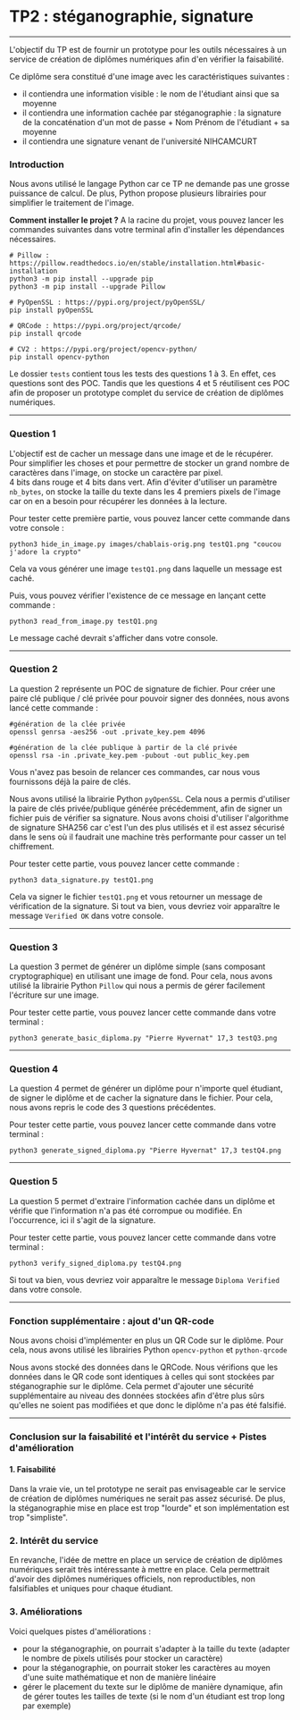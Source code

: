 # TP2 : stéganographie, signature

---------

L'objectif du TP est de fournir un prototype pour les outils nécessaires à un service de création de diplômes numériques afin d'en vérifier la faisabilité.

Ce diplôme sera constitué d'une image avec les caractéristiques suivantes :
- il contiendra une information visible : le nom de l'étudiant ainsi que sa moyenne
- il contiendra une information cachée par stéganographie : la signature de la concaténation d'un mot de passe + Nom Prénom de l'étudiant + sa moyenne
- il contiendra une signature venant de l'université NIHCAMCURT

### Introduction
Nous avons utilisé le langage Python car ce TP ne demande pas une grosse puissance de calcul.
De plus, Python propose plusieurs librairies pour simplifier le traitement de l'image.

**Comment installer le projet ?**
A la racine du projet, vous pouvez lancer les commandes suivantes dans votre terminal afin d'installer les dépendances nécessaires.
```
# Pillow : https://pillow.readthedocs.io/en/stable/installation.html#basic-installation
python3 -m pip install --upgrade pip
python3 -m pip install --upgrade Pillow

# PyOpenSSL : https://pypi.org/project/pyOpenSSL/
pip install pyOpenSSL

# QRCode : https://pypi.org/project/qrcode/
pip install qrcode

# CV2 : https://pypi.org/project/opencv-python/
pip install opencv-python
```

Le dossier `tests` contient tous les tests des questions 1 à 3.
En effet, ces questions sont des POC.
Tandis que les questions 4 et 5 réutilisent ces POC afin de proposer un prototype complet du service de création de diplômes numériques.

-------------

### Question 1
L'objectif est de cacher un message dans une image et de le récupérer.
Pour simplifier les choses et pour permettre de stocker un grand nombre de caractères dans l'image, on stocke un caractère par pixel.   
4 bits dans rouge et 4 bits dans vert.
Afin d'éviter d'utiliser un paramètre `nb_bytes`, on stocke la taille du texte dans les 4 premiers pixels de l'image car on en a besoin pour récupérer les données à la lecture.

Pour tester cette première partie, vous pouvez lancer cette commande dans votre console :
```
python3 hide_in_image.py images/chablais-orig.png testQ1.png "coucou j'adore la crypto"
```
Cela va vous générer une image `testQ1.png` dans laquelle un message est caché.

Puis, vous pouvez vérifier l'existence de ce message en lançant cette commande :
```
python3 read_from_image.py testQ1.png
```
Le message caché devrait s'afficher dans votre console.

-------------

### Question 2
La question 2 représente un POC de signature de fichier.
Pour créer une paire clé publique / clé privée pour pouvoir signer des données, nous avons lancé cette commande :
```
#génération de la clée privée
openssl genrsa -aes256 -out .private_key.pem 4096

#génération de la clée publique à partir de la clé privée
openssl rsa -in .private_key.pem -pubout -out public_key.pem
```

Vous n'avez pas besoin de relancer ces commandes, car nous vous fournissons déjà la paire de clés.

Nous avons utilisé la librairie Python `pyOpenSSL`. Cela nous a permis d'utiliser la paire de clés privée/publique générée précédemment, afin de
signer un fichier puis de vérifier sa signature.
Nous avons choisi d'utiliser l'algorithme de signature SHA256 car c'est l'un des plus utilisés et il est assez sécurisé dans le sens où il faudrait une machine très performante pour casser un tel chiffrement.

Pour tester cette partie, vous pouvez lancer cette commande :
```
python3 data_signature.py testQ1.png
```
Cela va signer le fichier `testQ1.png` et vous retourner un message de vérification de la signature.
Si tout va bien, vous devriez voir apparaître le message `Verified OK` dans votre console.

-------------

### Question 3
La question 3 permet de générer un diplôme simple (sans composant cryptographique) en utilisant une image de fond.
Pour cela, nous avons utilisé la librairie Python `Pillow` qui nous a permis de gérer facilement l'écriture sur une image.

Pour tester cette partie, vous pouvez lancer cette commande dans votre terminal :
```
python3 generate_basic_diploma.py "Pierre Hyvernat" 17,3 testQ3.png
```

-------------

### Question 4
La question 4 permet de générer un diplôme pour n'importe quel étudiant, de signer le diplôme et de cacher la signature dans le fichier.
Pour cela, nous avons repris le code des 3 questions précédentes.

Pour tester cette partie, vous pouvez lancer cette commande dans votre terminal :
```
python3 generate_signed_diploma.py "Pierre Hyvernat" 17,3 testQ4.png
```

-------------

### Question 5
La question 5 permet d'extraire l'information cachée dans un diplôme et vérifie que l'information n'a pas été corrompue ou modifiée. En l'occurrence, ici il s'agit de la signature.

Pour tester cette partie, vous pouvez lancer cette commande dans votre terminal :
```
python3 verify_signed_diploma.py testQ4.png
```
Si tout va bien, vous devriez voir apparaître le message `Diploma Verified` dans votre console.

-------------

### Fonction supplémentaire : ajout d'un QR-code

Nous avons choisi d'implémenter en plus un QR Code sur le diplôme.
Pour cela, nous avons utilisé les librairies Python `opencv-python` et `python-qrcode`

Nous avons stocké des données dans le QRCode. 
Nous vérifions que les données dans le QR code sont identiques à celles qui sont stockées par stéganographie sur le diplôme.
Cela permet d'ajouter une sécurité supplémentaire au niveau des données stockées afin d'être plus sûrs qu'elles ne soient pas modifiées et que donc le diplôme n'a pas été falsifié.

-------------

### Conclusion sur la faisabilité et l'intérêt du service + Pistes d'amélioration
#### 1. Faisabilité
Dans la vraie vie, un tel prototype ne serait pas envisageable car le service de création de diplômes numériques ne serait pas assez sécurisé.
De plus, la stéganographie mise en place est trop "lourde" et son implémentation est trop "simpliste".

### 2. Intérêt du service
En revanche, l'idée de mettre en place un service de création de diplômes numériques serait très intéressante à mettre en place.
Cela permettrait d'avoir des diplômes numériques officiels, non reproductibles, non falsifiables et uniques pour chaque étudiant.

### 3. Améliorations
Voici quelques pistes d'améliorations :
- pour la stéganographie, on pourrait s'adapter à la taille du texte (adapter le nombre de pixels utilisés pour stocker un caractère)
- pour la stéganographie, on pourrait stoker les caractères au moyen d'une suite mathématique et non de manière linéaire
- gérer le placement du texte sur le diplôme de manière dynamique, afin de gérer toutes les tailles de texte (si le nom d'un étudiant est trop long par exemple)